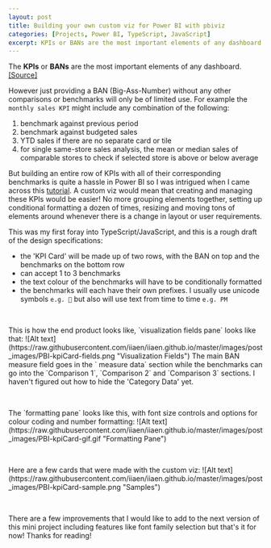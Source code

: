 ```yaml
---
layout: post
title: Building your own custom viz for Power BI with pbiviz
categories: [Projects, Power BI, TypeScript, JavaScript]
excerpt: KPIs or BANs are the most important elements of any dashboard, what can do you when the default KPI viz in Power BI does not meet your requirements?
---
```


The **KPIs** or **BANs** are the most important elements of any dashboard. [[Source]](https://www.tableau.com/about/blog/2017/6/eye-tracking-study-5-key-learnings-data-designers-everywhere-72395)  

However just providing a BAN (Big-Ass-Number) without any other comparisons or benchmarks will only be of limited use. For example the `monthly sales KPI` might include any combination of the following: 
1. benchmark against previous period
2. benchmark against budgeted sales
3. YTD sales if there are no separate card or tile
4. for single same-store sales analysis, the mean or median sales of comparable stores to check if selected store is above or below average  

But building an entire row of KPIs with all of their corresponding benchmarks is quite a hassle in Power BI so I was intrigued when I came across this [tutorial](https://docs.microsoft.com/en-us/power-bi/developer/visuals/develop-circle-card). A custom viz would mean that creating and managing these KPIs would be easier! No more grouping elements together, setting up conditional formatting a dozen of times, resizing and moving tons of elements around whenever there is a change in layout or user requirements.  

This was my first foray into TypeScript/JavaScript, and this is a rough draft of the design specifications:
- the 'KPI Card' will be made up of two rows, with the BAN on top and the benchmarks on the bottom row
- can accept 1 to 3 benchmarks
- the text colour of the benchmarks will have to be conditionally formatted
- the benchmarks will each have their own prefixes. I usually use unicode symbols `e.g. 📅` but also will use text from time to time `e.g. PM`  
 
<p>&nbsp;</p>
This is how the end product looks like, `visualization fields pane` looks like that:  
![Alt text](https://raw.githubusercontent.com/iiaen/iiaen.github.io/master/images/post_images/PBI-kpiCard-fields.png "Visualization Fields")  
The main BAN measure field goes in the ` measure data` section while the benchmarks can go into the `Comparison 1`,  `Comparison 2` and `Comparison 3` sections. I haven't figured out how to hide the 'Category Data' yet. 
  
<p>&nbsp;</p>
The `formatting pane` looks like this, with font size controls and options for colour coding and number formatting:  
![Alt text](https://raw.githubusercontent.com/iiaen/iiaen.github.io/master/images/post_images/PBI-kpiCard-gif.gif "Formatting Pane")  
  
<p>&nbsp;</p>
Here are a few cards that were made with the custom viz:  
![Alt text](https://raw.githubusercontent.com/iiaen/iiaen.github.io/master/images/post_images/PBI-kpiCard-sample.png "Samples")

<p>&nbsp;</p>
There are a few improvements that I would like to add to the next version of this mini project including features like font family selection but that's it for now! Thanks for reading!
